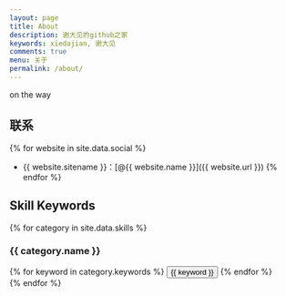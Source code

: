 ```yaml
---
layout: page
title: About
description: 谢大见的github之家
keywords: xiedajian, 谢大见
comments: true
menu: 关于
permalink: /about/
---
```


on the way

## 联系

{% for website in site.data.social %}
* {{ website.sitename }}：[@{{ website.name }}]({{ website.url }})
{% endfor %}

## Skill Keywords

{% for category in site.data.skills %}
### {{ category.name }}
<div class="btn-inline">
{% for keyword in category.keywords %}
<button class="btn btn-outline" type="button">{{ keyword }}</button>
{% endfor %}
</div>
{% endfor %}

